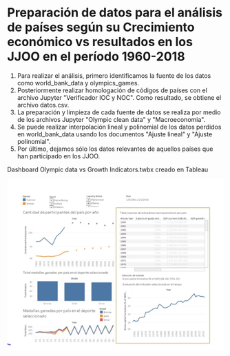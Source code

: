 # Preparación de datos para el análisis de países según su Crecimiento económico vs resultados en los JJOO en el período 1960-2018 

1. Para realizar el análisis, primero identificamos la fuente de los datos como world_bank_data y olympics_games.
2. Posteriormente realizar homologación de códigos de países con el archivo Jupyter "Verificador IOC y NOC". Como resultado, se obtiene el archivo datos.csv.
3. La preparación y limpieza de cada fuente de datos se realiza por medio de los archivos Jupyter "Olympic clean data" y "Macroeconomia".
4. Se puede realizar interpolación lineal y polinomial de los datos perdidos en world_bank_data usando los documentos "Ajuste lineal" y "Ajuste polinomial".
5. Por último, dejamos sólo los datos relevantes de aquellos países que han participado en los JJOO.

Dashboard Olympic data vs Growth Indicators.twbx creado en Tableau

![Alt text](./Dashboard.jpg?raw=true "Dashboard")
